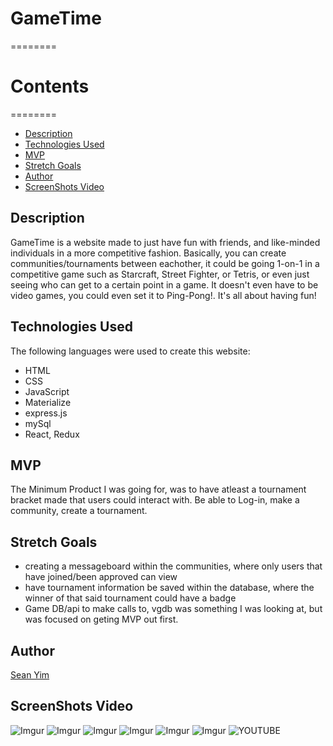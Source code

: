 # GameTime
========
# Contents
========
* [Description](https://github.com/superjjang1/gaming-frontend#Description)
* [Technologies Used](https://github.com/superjjang1/gaming-frontend#Technologies-Used)
* [MVP](https://github.com/superjjang1/gaming-frontend#MVP)
* [Stretch Goals](https://github.com/superjjang1/gaming-frontend#Stretch-Goals)
* [Author](https://github.com/superjjang1/gaming-frontend#Author)
* [ScreenShots Video](https://github.com/superjjang1/gaming-frontend#ScreenShots-Video)



Description 
---
GameTime is a website made to just have fun with friends, and like-minded individuals in a more competitive
fashion. Basically, you can create communities/tournaments between eachother, it could be going 1-on-1 in 
a competitive game such as Starcraft, Street Fighter, or Tetris, or even just seeing who can get to a certain point in a game. It doesn't even have to be video games, you could even set it to Ping-Pong!. 
It's all about having fun!


Technologies Used
---
The following languages were used to create this website:
* HTML
* CSS
* JavaScript
* Materialize
* express.js
* mySql
* React, Redux

MVP
---
The Minimum Product I was going for, was to have atleast a tournament bracket made that users
could interact with. Be able to Log-in, make a community, create a tournament.

Stretch Goals
---
* creating a messageboard within the communities, where only users that have joined/been approved can
view
* have tournament information be saved within the database, where the winner of that said tournament could
have a badge
* Game DB/api to make calls to, vgdb was something I was looking at, but was focused on geting MVP out first.

Author
---
[Sean Yim](https://github.com/superjjang1)

ScreenShots Video
---
![Imgur](https://i.imgur.com/GFGtoR3.png)
![Imgur](https://i.imgur.com/MtzvXoK.png)
![Imgur](https://i.imgur.com/SCqzhao.png)
![Imgur](https://i.imgur.com/8madG2G.png)
![Imgur](https://i.imgur.com/byGzuoA.png)
![Imgur](https://i.imgur.com/vTnTIwF.png)
![[YOUTUBE](http://img.youtube.com/vi/zgc2HRpR0Dg/0.jpg)](http://www.youtube.com/watch?v=zgc2HRpR0Dg)

